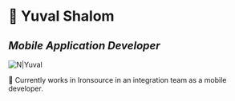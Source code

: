 # 👋 Yuval Shalom
## _Mobile Application Developer_

![N|Yuval](https://cldup.com/dTxpPi9lDf.thumb.png)

👀 Currently works in Ironsource in an integration team as a mobile developer.